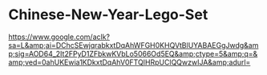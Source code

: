 # Chinese-New-Year-Lego-Set
https://www.google.com/aclk?sa=L&amp;ai=DChcSEwjqrabkxtDqAhWFGH0KHQVtBlUYABAEGgJwdg&amp;sig=AOD64_2It2FPyD1ZFbkwKVbLo5066Od5EQ&amp;ctype=5&amp;q=&amp;ved=0ahUKEwia1KDkxtDqAhV0FTQIHRpUClQQwzwIJA&amp;adurl=
